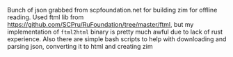 Bunch of json grabbed from scpfoundation.net for building zim for offline reading.
Used ftml lib from https://github.com/SCPru/RuFoundation/tree/master/ftml, but my implementation of `ftml2html` binary is pretty much awful due to lack of rust experience.
Also there are simple bash scripts to help with downloading and parsing json, converting it to html and creating zim
